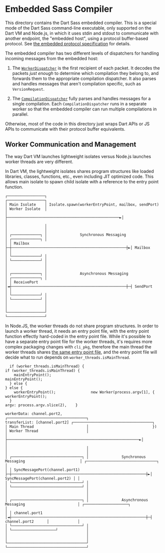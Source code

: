 # Embedded Sass Compiler

This directory contains the Dart Sass embedded compiler. This is a special mode
of the Dart Sass command-line executable, only supported on the Dart VM and
Node.js, in which it uses stdin and stdout to communicate with another endpoint,
the "embedded host", using a protocol buffer-based protocol. See [the embedded
protocol specification] for details.

[the embedded protocol specification]: https://github.com/sass/sass/blob/main/spec/embedded-protocol.md

The embedded compiler has two different levels of dispatchers for handling
incoming messages from the embedded host:

1. The [`WorkerDispatcher`] is the first recipient of each packet. It decodes
   the packets _just enough_ to determine which compilation they belong to, and
   forwards them to the appropriate compilation dispatcher. It also parses and
   handles messages that aren't compilation specific, such as `VersionRequest`.

   [`WorkerDispatcher`]: worker_dispatcher.dart

2. The [`CompilationDispatcher`] fully parses and handles messages for a single
   compilation. Each `CompilationDispatcher` runs in a separate worker so that
   the embedded compiler can run multiple compilations in parallel.

   [`CompilationDispatcher`]: compilation_dispatcher.dart

Otherwise, most of the code in this directory just wraps Dart APIs or JS APIs to
communicate with their protocol buffer equivalents.

## Worker Communication and Management

The way Dart VM launches lightweight isolates versus Node.js launches worker
threads are very different.

In Dart VM, the lightweight isolates shares program structures like loaded
libraries, classes, functions, etc., even including JIT optimized code. This
allows main isolate to spawn child isolate with a reference to the entry point
function.

```
┌─────────────────┐                                                    ┌─────────────────┐
│ Main Isolate    │ Isolate.spawn(workerEntryPoint, mailbox, sendPort) │ Worker Isolate  │
│                 ├───────────────────────────────────────────────────►│                 │
│                 │                                                    │                 │
│ ┌─────────────┐ │               Synchronous Messaging                │ ┌─────────────┐ │
│ │ Mailbox     ├─┼────────────────────────────────────────────────────┼►│ Mailbox     │ │
│ └─────────────┘ │                                                    │ └─────────────┘ │
│                 │                                                    │                 │
│ ┌─────────────┐ │               Asynchronous Messaging               │ ┌─────────────┐ │
│ │ ReceivePort │◄┼────────────────────────────────────────────────────┼─┤ SendPort    │ │
│ └─────────────┘ │                                                    │ └─────────────┘ │
│                 │                                                    │                 │
└─────────────────┘                                                    └─────────────────┘
```

In Node.JS, the worker threads do not share program structures. In order to
launch a worker thread, it needs an entry point file, with the entry point
function effectly hard-coded in the entry point file. While it's possible
to have a separate entry point file for the worker threads, it's requires more
complex packaging changes with `cli_pkg`, therefore the main thread the worker
threads shares [the same entry point file](js/executable.dart), and the entry
point file will decide what to run depends on `worker_threads.isMainThread`.

```
  if (worker_threads.isMainThread) {                                                                 if (worker_threads.isMainThread) {
    mainEntryPoint();                                                                                  mainEntryPoint();
  } else {                                                                                           } else {
    workerEntryPoint();                new Worker(process.argv[1], {                                   workerEntryPoint();
  }                                                                  argv: process.argv.slice(2),    }
                                                                     workerData: channel.port2,
┌────────────────────────────────────┐                               transferList: [channel.port2] ┌────────────────────────────────────┐
│ Main Thread                        │                             })                              │ Worker Thread                      │
│                                    ├────────────────────────────────────────────────────────────►│                                    │
│                                    │                                                             │                                    │
│ ┌────────────────────────────────┐ │               Synchronous Messaging                         │ ┌────────────────────────────────┐ │
│ │ SyncMessagePort(channel.port1) ├─┼─────────────────────────────────────────────────────────────┼►│ SyncMessagePort(channel.port2) │ │
│ └────────────────────────────────┘ │                                                             │ └────────────────────────────────┘ │
│                                    │                                                             │                                    │
│ ┌────────────────────────────────┐ │               Asynchronous Messaging                        │ ┌────────────────────┐             │
│ │ channel.port1                  │◄┼─────────────────────────────────────────────────────────────┼─┤ channel.port2      │             │
│ └────────────────────────────────┘ │                                                             │ └────────────────────┘             │
│                                    │                                                             │                                    │
└────────────────────────────────────┘                                                             └────────────────────────────────────┘
```
